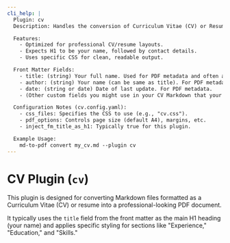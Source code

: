 ```yaml
---
cli_help: |
  Plugin: cv
  Description: Handles the conversion of Curriculum Vitae (CV) or Resume Markdown files to PDF.

  Features:
    - Optimized for professional CV/resume layouts.
    - Expects H1 to be your name, followed by contact details.
    - Uses specific CSS for clean, readable output.

  Front Matter Fields:
    - title: (string) Your full name. Used for PDF metadata and often as the main H1 heading if 'inject_fm_title_as_h1' is true in config.
    - author: (string) Your name (can be same as title). For PDF metadata.
    - date: (string or date) Date of last update. For PDF metadata.
    - (Other custom fields you might use in your CV Markdown that your template/CSS might expect)

  Configuration Notes (cv.config.yaml):
    - css_files: Specifies the CSS to use (e.g., "cv.css").
    - pdf_options: Controls page size (default A4), margins, etc.
    - inject_fm_title_as_h1: Typically true for this plugin.

  Example Usage:
    md-to-pdf convert my_cv.md --plugin cv
---
```


# CV Plugin (`cv`)

This plugin is designed for converting Markdown files formatted as a Curriculum Vitae (CV) or resume into a professional-looking PDF document.

It typically uses the `title` field from the front matter as the main H1 heading (your name) and applies specific styling for sections like "Experience," "Education," and "Skills."

